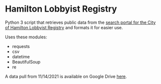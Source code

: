 # Hamilton Lobbyist Registry

Python 3 script that retrieves public data from the [search portal for the City of Hamilton Lobbyist Registry](http://https://www.hamilton.ca/government-information/accountability/lobbyist-registry/search) and formats it for easier use.

Uses these modules:
* requests
* csv
* datetime
* BeautifulSoup
* re

A data pull from 11/14/2021 is available on Google Drive [here](https://drive.google.com/drive/folders/1w82JmbKrtdw6DVdFT_OsNCyw7kIo5m0D?usp=sharing).

